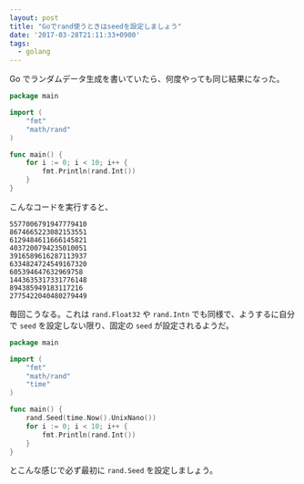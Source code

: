 ```yaml
---
layout: post
title: "Goでrand使うときはseedを設定しましょう"
date: '2017-03-28T21:11:33+0900'
tags:
  - golang
---
```


Go でランダムデータ生成を書いていたら、何度やっても同じ結果になった。

```go
package main

import (
	"fmt"
	"math/rand"
)

func main() {
	for i := 0; i < 10; i++ {
		fmt.Println(rand.Int())
	}
}
```

こんなコードを実行すると、

```
5577006791947779410
8674665223082153551
6129484611666145821
4037200794235010051
3916589616287113937
6334824724549167320
605394647632969758
1443635317331776148
894385949183117216
2775422040480279449
```

毎回こうなる。これは `rand.Float32` や `rand.Intn` でも同様で、ようするに自分で `seed` を設定しない限り、固定の `seed` が設定されるようだ。

```go
package main

import (
	"fmt"
	"math/rand"
	"time"
)

func main() {
	rand.Seed(time.Now().UnixNano())
	for i := 0; i < 10; i++ {
		fmt.Println(rand.Int())
	}
}
```

とこんな感じで必ず最初に `rand.Seed` を設定しましょう。
